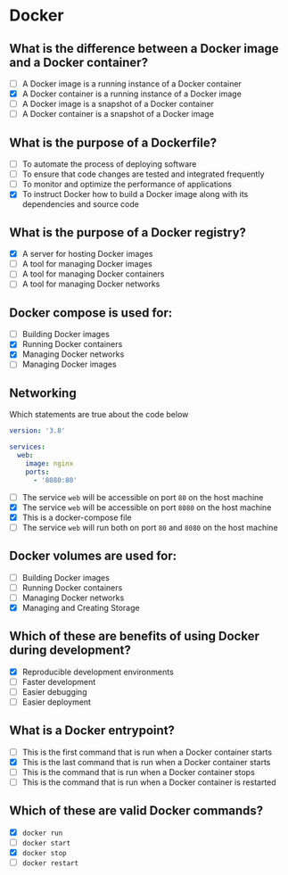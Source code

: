 # Docker

## What is the difference between a Docker image and a Docker container?

- [ ] A Docker image is a running instance of a Docker container
- [x] A Docker container is a running instance of a Docker image
- [ ] A Docker image is a snapshot of a Docker container
- [ ] A Docker container is a snapshot of a Docker image

## What is the purpose of a Dockerfile?

- [ ] To automate the process of deploying software
- [ ] To ensure that code changes are tested and integrated frequently
- [ ] To monitor and optimize the performance of applications
- [x] To instruct Docker how to build a Docker image along with its dependencies and source code

## What is the purpose of a Docker registry?

- [x] A server for hosting Docker images
- [ ] A tool for managing Docker images
- [ ] A tool for managing Docker containers
- [ ] A tool for managing Docker networks

## Docker compose is used for:

- [ ] Building Docker images
- [x] Running Docker containers
- [x] Managing Docker networks
- [ ] Managing Docker images

## Networking

Which statements are true about the code below

```yaml
version: '3.8'

services:
  web:
    image: nginx
    ports:
      - '8080:80'
```

- [ ] The service `web` will be accessible on port `80` on the host machine
- [x] The service `web` will be accessible on port `8080` on the host machine
- [x] This is a docker-compose file
- [ ] The service `web` will run both on port `80` and `8080` on the host machine

## Docker volumes are used for:

- [ ] Building Docker images
- [ ] Running Docker containers
- [ ] Managing Docker networks
- [x] Managing and Creating Storage

## Which of these are benefits of using Docker during development?

- [x] Reproducible development environments
- [ ] Faster development
- [ ] Easier debugging
- [ ] Easier deployment

## What is a Docker entrypoint?

- [ ] This is the first command that is run when a Docker container starts
- [x] This is the last command that is run when a Docker container starts
- [ ] This is the command that is run when a Docker container stops
- [ ] This is the command that is run when a Docker container is restarted

## Which of these are valid Docker commands?

- [x] `docker run`
- [ ] `docker start`
- [x] `docker stop`
- [ ] `docker restart`
